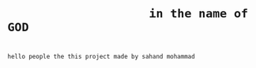 
#

#

<h1>

                        in the name of GOD
  
</h1>

#

`hello people the this project made by sahand mohammad`

#

#
